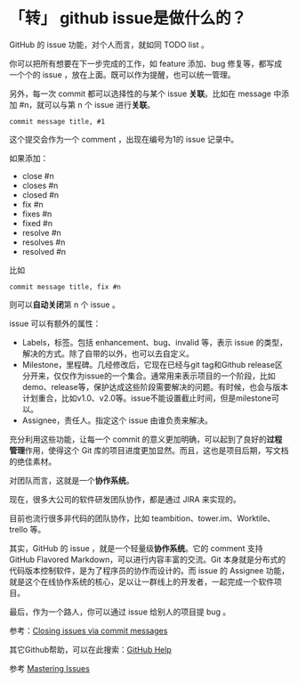 # 「转」 github issue是做什么的？

GitHub 的 issue 功能，对个人而言，就如同 TODO list 。

你可以把所有想要在下一步完成的工作，如 feature 添加、bug 修复等，都写成一个个的 issue ，放在上面。既可以作为提醒，也可以统一管理。

另外，每一次 commit 都可以选择性的与某个 issue **关联**。比如在 message 中添加 #n，就可以与第 n 个 issue 进行**关联**。




```
commit message title, #1
```

这个提交会作为一个 comment ，出现在编号为1的 issue 记录中。

如果添加：

- close #n
- closes #n
- closed #n
- fix #n
- fixes #n
- fixed #n
- resolve #n
- resolves #n
- resolved #n

比如

```
commit message title, fix #n
```

则可以**自动关闭**第 n 个 issue 。

issue 可以有额外的属性：

-  Labels，标签。包括 enhancement、bug、invalid 等，表示 issue 的类型，解决的方式。除了自带的以外，也可以去自定义。 
-  Milestone，里程碑。几经修改后，它现在已经与git tag和Github release区分开来，仅仅作为issue的一个集合。通常用来表示项目的一个阶段，比如demo、release等，保护达成这些阶段需要解决的问题。有时候，也会与版本计划重合，比如v1.0、v2.0等。issue不能设置截止时间，但是milestone可以。 
-  Assignee，责任人。指定这个 issue 由谁负责来解决。 

充分利用这些功能，让每一个 commit 的意义更加明确，可以起到了良好的**过程管理**作用，使得这个 Git 库的项目进度更加显然。而且，这也是项目后期，写文档的绝佳素材。

对团队而言，这就是一个**协作系统**。

现在，很多大公司的软件研发团队协作，都是通过 JIRA 来实现的。

目前也流行很多非代码的团队协作，比如 teambition、tower.im、Worktile、trello 等。

其实，GitHub 的 issue ，就是一个轻量级**协作系统**。它的 comment 支持 GitHub Flavored Markdown，可以进行内容丰富的交流。Git 本身就是分布式的代码版本控制软件，是为了程序员的协作而设计的。而 issue 的 Assignee 功能，就是这个在线协作系统的核心，足以让一群线上的开发者，一起完成一个软件项目。

最后，作为一个路人，你可以通过 issue 给别人的项目提 bug 。

参考：[Closing issues via commit messages](https://docs.github.com/en/issues/tracking-your-work-with-issues/about-issues)

其它Github帮助，可以在此搜索：[GitHub Help](https://support.github.com/)

参考 [Mastering Issues](https://guides.github.com/features/issues/)

